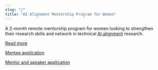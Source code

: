 ```yaml
---
slug: "/"
title: "AI Alignment Mentorship Program for Women"
---
```


A 2-month remote mentorship program for women looking to strengthen their research skills and network in technical [AI alignment](https://en.wikipedia.org/wiki/AI_alignment) research.

[Read more](/about)

[Mentee application](https://forms.gle/2gRnKyzr7Ctr9gFw6)

[Mentor and speaker application](https://forms.gle/PWBTmjbHGxriGifz5)

